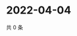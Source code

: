 # 2022-04-04

共 0 条

<!-- BEGIN WEIBO -->
<!-- 最后更新时间 Mon Apr 04 2022 07:12:23 GMT+0800 (China Standard Time) -->

<!-- END WEIBO -->
